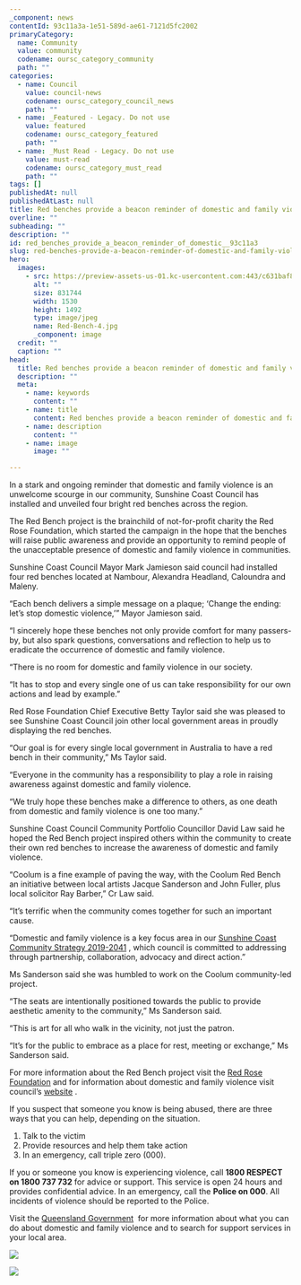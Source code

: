 ```yaml
---
_component: news
contentId: 93c11a3a-1e51-589d-ae61-7121d5fc2002
primaryCategory:
  name: Community
  value: community
  codename: oursc_category_community
  path: ""
categories:
  - name: Council
    value: council-news
    codename: oursc_category_council_news
    path: ""
  - name: _Featured - Legacy. Do not use
    value: featured
    codename: oursc_category_featured
    path: ""
  - name: _Must Read - Legacy. Do not use
    value: must-read
    codename: oursc_category_must_read
    path: ""
tags: []
publishedAt: null
publishedAtLast: null
title: Red benches provide a beacon reminder of domestic and family violence
overline: ""
subheading: ""
description: ""
id: red_benches_provide_a_beacon_reminder_of_domestic__93c11a3
slug: red-benches-provide-a-beacon-reminder-of-domestic-and-family-violence
hero:
  images:
    - src: https://preview-assets-us-01.kc-usercontent.com:443/c631baf8-1b46-001f-580c-d0001b68b4a8/4551e4cd-af41-4db2-8149-48bd11f8d905/Red-Bench-4.jpg
      alt: ""
      size: 831744
      width: 1530
      height: 1492
      type: image/jpeg
      name: Red-Bench-4.jpg
      _component: image
  credit: ""
  caption: ""
head:
  title: Red benches provide a beacon reminder of domestic and family violence
  description: ""
  meta:
    - name: keywords
      content: ""
    - name: title
      content: Red benches provide a beacon reminder of domestic and family violence
    - name: description
      content: ""
    - name: image
      image: ""

---
```

In a stark and ongoing reminder that domestic and family violence is an unwelcome scourge in our community, Sunshine Coast Council has installed and unveiled four bright red benches across the region.

The Red Bench project is the brainchild of not-for-profit charity the Red Rose Foundation, which started the campaign in the hope that the benches will raise public awareness and provide an opportunity to remind people of the unacceptable presence of domestic and family violence in communities.

Sunshine Coast Council Mayor Mark Jamieson said council had installed four red benches located at Nambour, Alexandra Headland, Caloundra and Maleny.

“Each bench delivers a simple message on a plaque; ‘Change the ending: let’s stop domestic violence,’” Mayor Jamieson said.

“I sincerely hope these benches not only provide comfort for many passers-by, but also spark questions, conversations and reflection to help us to eradicate the occurrence of domestic and family violence.

“There is no room for domestic and family violence in our society.

“It has to stop and every single one of us can take responsibility for our own actions and lead by example.”

Red Rose Foundation Chief Executive Betty Taylor said she was pleased to see Sunshine Coast Council join other local government areas in proudly displaying the red benches.

“Our goal is for every single local government in Australia to have a red bench in their community,” Ms Taylor said.

“Everyone in the community has a responsibility to play a role in raising awareness against domestic and family violence.

“We truly hope these benches make a difference to others, as one death from domestic and family violence is one too many.”

Sunshine Coast Council Community Portfolio Councillor David Law said he hoped the Red Bench project inspired others within the community to create their own red benches to increase the awareness of domestic and family violence.

“Coolum is a fine example of paving the way, with the Coolum Red Bench an initiative between local artists Jacque Sanderson and John Fuller, plus local solicitor Ray Barber,” Cr Law said.

“It’s terrific when the community comes together for such an important cause.

“Domestic and family violence is a key focus area in our [Sunshine Coast Community Strategy 2019-2041](https://www.sunshinecoast.qld.gov.au/Council/Planning-and-Projects/Regional-Strategies/Sunshine-Coast-Community-Strategy-2019-to-2041)
, which council is committed to addressing through partnership, collaboration, advocacy and direct action.”

Ms Sanderson said she was humbled to work on the Coolum community-led project.

“The seats are intentionally positioned towards the public to provide aesthetic amenity to the community,” Ms Sanderson said.

“This is art for all who walk in the vicinity, not just the patron.

“It’s for the public to embrace as a place for rest, meeting or exchange,” Ms Sanderson said.

For more information about the Red Bench project visit the [Red Rose Foundation](https://www.redrosefoundation.com.au/index.php/redbench/)
&#x20;and for information about domestic and family violence visit council’s [website](https://www.sunshinecoast.qld.gov.au/Living-and-Community/Community-Safety/Domestic-and-family-violence)
.

If you suspect that someone you know is being abused, there are three ways that you can help, depending on the situation.

1.  Talk to the victim
2.  Provide resources and help them take action
3.  In an emergency, call triple zero (000).

If you or someone you know is experiencing violence, call **1800 RESPECT on 1800 737 732** for advice or support. This service is open 24 hours and provides confidential advice. In an emergency, call the **Police on 000**. All incidents of violence should be reported to the Police.

Visit the [Queensland Government](https://campaigns.premiers.qld.gov.au/dfvsupport)
 for more information about what you can do about domestic and family violence and to search for support services in your local area.

![](https://preview-assets-us-01.kc-usercontent.com:443/c631baf8-1b46-001f-580c-d0001b68b4a8/153e359e-5219-4c55-a791-94e776d3c147/Red-Bench-2.jpg)

![](https://preview-assets-us-01.kc-usercontent.com:443/c631baf8-1b46-001f-580c-d0001b68b4a8/156a0f06-7625-4a00-9812-f80f62c45ee1/Red-Bench-5.jpg)
